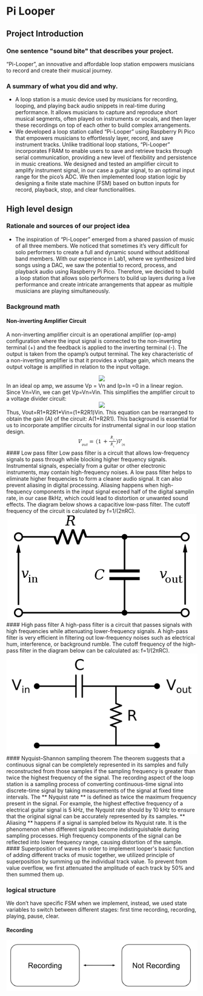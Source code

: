 # Pi Looper

## **Project Introduction**

### One sentence "sound bite" that describes your project.
“Pi-Looper”, an innovative and affordable loop station empowers musicians to record and create their musical journey. 
### A summary of what you did and why.
* A loop station is a music device used by musicians for recording, looping, and playing back audio snippets in real-time during performance. It allows musicians to capture and reproduce short musical segments, often played on instruments or vocals, and then layer these recordings on top of each other to build complex arrangements. 
* We developed a loop station called “Pi-Looper” using Raspberry Pi Pico that empowers musicians to effortlessly layer, record, and save instrument tracks. Unlike traditional loop stations, “Pi-Looper” incorporates FRAM to enable users to save and retrieve tracks through serial communication, providing a new level of flexibility and persistence in music creations. We designed and tested an amplifier circuit to amplify instrument signal, in our case a guitar signal, to an optimal input range for the pico’s ADC. We then implemented loop station logic by designing a finite state machine (FSM) based on button inputs for record, playback, stop, and clear functionalities.

## **High level design**
### Rationale and sources of our project idea
* The inspiration of “Pi-Looper” emerged from a shared passion of music of all three members. We noticed that sometimes it’s very difficult for solo performers to create a full and dynamic sound without additional band members. With our experience in Lab1, where we synthesized bird songs using a DAC, we saw the potential to record, process, and playback audio using Raspberry Pi Pico. Therefore, we decided to build a loop station that allows solo performers to build up layers during a live performance and create intricate arrangements that appear as multiple musicians are playing simultaneously.
### Background math
#### Non-inverting Amplifier Circuit
A non-inverting amplifier circuit is an operational amplifier (op-amp) configuration where the input signal is connected to the non-inverting terminal (+) and the feedback is applied to the inverting terminal (-). The output is taken from the opamp’s output terminal. The key characteristic of a non-inverting amplifier is that it provides a voltage gain, which means the output voltage is amplified in relation to the input voltage. 
<center><img src="ece4760_web/images/image16.png"></center>
In an ideal op amp, we assume Vp = Vn and Ip=In =0 in a linear region. Since Vn=Vin, we can get  Vp=Vn=Vin. This simplifies the amplifier circuit to a voltage divider circuit:
<center><img src="ece4760_web/images/image17.png"></center>
Thus,  Vout=R1+R2R1*Vin=(1+R2R1)Vin. This equation can be rearranged to obtain the gain (A) of the circuit: A(1+R2R1). This background is essential for us to incorporate amplifier circuits for instrumental signal in our loop station design.
<center><img src="images/image7.png"></center>
#### Low pass filter
Low pass filter is a circuit that allows low-frequency signals to pass through while blocking higher frequency signals. Instrumental signals, especially from a guitar or other electronic instruments, may contain high-frequency noises. A low pass filter helps to eliminate higher frequencies to form a cleaner audio signal. It can also prevent aliasing in digital processing. Aliasing happens when high-frequency components in the input signal exceed half of the digital samplin rate, in our case 8kHz, which could lead to distortion or unwanted sound effects. The diagram below shows a capacitive low-pass filter. The cutoff frequency of the circuit is calculated by f=1/(2πRC). 
<center><img src="images/image23.png"></center>
	#### High pass filter
A high-pass filter is a circuit that passes signals with high frequencies while attenuating lower-frequency signals. A high-pass filter is very efficient in filtering out low-frequency noises such as electrical hum, interference, or background rumble. The cutoff frequency of the high-pass filter in the diagram below can be calculated as: f=1/(2πRC). 
<center><img src="images/image21.png"></center>
#### Nyquist–Shannon sampling theorem
The theorem suggests that a continuous signal can be completely represented in its samples and fully reconstructed from those samples if the sampling frequency is greater than twice the highest frequency of the signal. The recording aspect of the loop station is a sampling process of converting continuous-time signal into discrete-time signal by taking measurements of the signal at fixed time intervals. 
The ** Nyquist rate ** is defined as twice the maximum frequency present in the signal. For example, the highest effective frequency of a electrical guitar signal is 5 kHz, the Nyquist rate should by 10 kHz to ensure that the original signal can be accurately represented by its samples.
** Aliasing ** happens if a signal is sampled below its Nyquist rate. It is the phenomenon when different signals become indistinguishable during sampling processes. High frequency components of the signal can be reflected into lower frequency range, causing distortion of the sample.
#### Superposition of waves
In order to implement looper's basic function of adding different tracks of music together, we utilized principle of superposition by summing up the individual track value. To prevent from value overflow, we first attenuated the amplitude of each track by 50% and then summed them up. 


### logical structure
We don’t have specific FSM when we implement, instead, we used state variables to switch between different stages: first time recording, recording, playing, pause, clear.
#### Recording
<center><img src="images/image19.png"></center>
